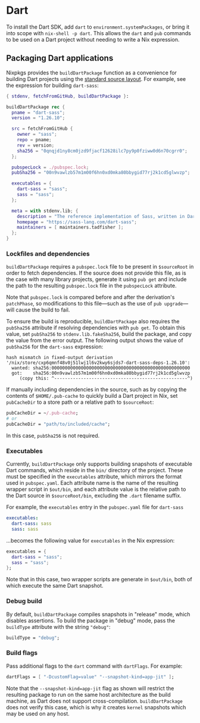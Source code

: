 # Dart

To install the Dart SDK, add `dart` to `environment.systemPackages`, or bring it
into scope with `nix-shell -p dart`. This allows the `dart` and `pub` commands
to be used on a Dart project without needing to write a Nix expression.

## Packaging Dart applications

Nixpkgs provides the `buildDartPackage` function as a convenience for building
Dart projects using the [standard source
layout](https://dart.dev/tools/pub/package-layout). For example, see the
expression for building `dart-sass`:

```nix
{ stdenv, fetchFromGitHub, buildDartPackage }:

buildDartPackage rec {
  pname = "dart-sass";
  version = "1.26.10";

  src = fetchFromGitHub {
    owner = "sass";
    repo = pname;
    rev = version;
    sha256 = "0qnqjd1ny8cm0jzd9fjacf12628ilc7py9p0fziww0d6n70cgrr0";
  };

  pubspecLock = ./pubspec.lock;
  pubSha256 = "00n9vawlzb57m1m00f6hn0xd0mka80bbygid77rj2k1cd5glwvzp";

  executables = {
    dart-sass = "sass";
    sass = "sass";
  };

  meta = with stdenv.lib; {
    description = "The reference implementation of Sass, written in Dart.";
    homepage = "https://sass-lang.com/dart-sass";
    maintainers = [ maintainers.tadfisher ];
  };
}
```

### Lockfiles and dependencies

`buildDartPackage` requires a `pubspec.lock` file to be present in `$sourceRoot`
in order to fetch dependencies. If the source does not provide this file, as is
the case with many library projects, generate it using `pub get` and include the
path to the resulting `pubspec.lock` file in the `pubspecLock` attribute.

Note that `pubspec.lock` is compared before and after the derivation's
`patchPhase`, so modifications to this file—such as the use of `pub upgrade`—
will cause the build to fail.

To ensure the build is reproducible, `buildDartPackage` also requires the
`pubSha256` attribute if resolving dependencies with `pub get`. To obtain this
value, set `pubSha256` to `stdenv.lib.fakeSha256`, build the package, and copy
the value from the error output. The following output shows the value of
`pubSha256` for the `dart-sass` expression:

```
hash mismatch in fixed-output derivation '/nix/store/cxp6qmnf48v0j51lwj1l6v2kwy6sjds7-dart-sass-deps-1.26.10':
  wanted: sha256:0000000000000000000000000000000000000000000000000000
  got:    sha256:00n9vawlzb57m1m00f6hn0xd0mka80bbygid77rj2k1cd5glwvzp
     (copy this: ^--------------------------------------------------^)
```

If manually including dependencies in the source, such as by copying the
contents of `$HOME/.pub-cache` to quickly build a Dart project in Nix, set
`pubCacheDir` to a store path or a relative path to `$sourceRoot`:

```nix
pubCacheDir = ~/.pub-cache;
# or
pubCacheDir = "path/to/included/cache";
```

In this case, `pubSha256` is not required.

### Executables

Currently, `buildDartPackage` only supports building snapshots of executable
Dart commands, which reside in the `bin/` directory of the project. These must
be specified in the `executables` attribute, which mirrors the format used in
`pubspec.yaml`. Each attribute name is the name of the resulting wrapper
script in `$out/bin`, and each attribute value is the relative path to the
Dart source in `$sourceRoot/bin`, excluding the `.dart` filename suffix.

For example, the `executables` entry in the `pubspec.yaml` file for `dart-sass`

```yaml
executables:
  dart-sass: sass
  sass: sass
```

...becomes the following value for `executables` in the Nix expression:

```nix
executables = {
  dart-sass = "sass";
  sass = "sass";
};
```

Note that in this case, two wrapper scripts are generate in `$out/bin`, both of
which execute the same Dart snapshot.

### Debug build

By default, `buildDartPackage` compiles snapshots in "release" mode, which
disables assertions. To build the package in "debug" mode, pass the `buildType`
attribute with the string `"debug"`:

```nix
buildType = "debug";
```

### Build flags

Pass additional flags to the `dart` command with `dartFlags`. For example:

```nix
dartFlags = [ "-DcustomFlag=value" "--snapshot-kind=app-jit" ];
```

Note that the `--snapshot-kind=app-jit` flag as shown will restrict the
resulting package to run on the same host architecture as the build machine, as
Dart does not support cross-compilation. `buildDartPackage` does not verify this
case, which is why it creates `kernel` snapshots which may be used on any host.

